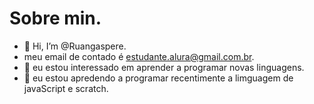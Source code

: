 # Sobre min.
- 👋 Hi, I’m @Ruangaspere.
- meu email de contado é estudante.alura@gmail.com.br.
- 👀 eu estou interessado em aprender a programar novas linguagens.
- 🌱 eu estou apredendo a programar recentimente a limguagem de javaScript e scratch.


